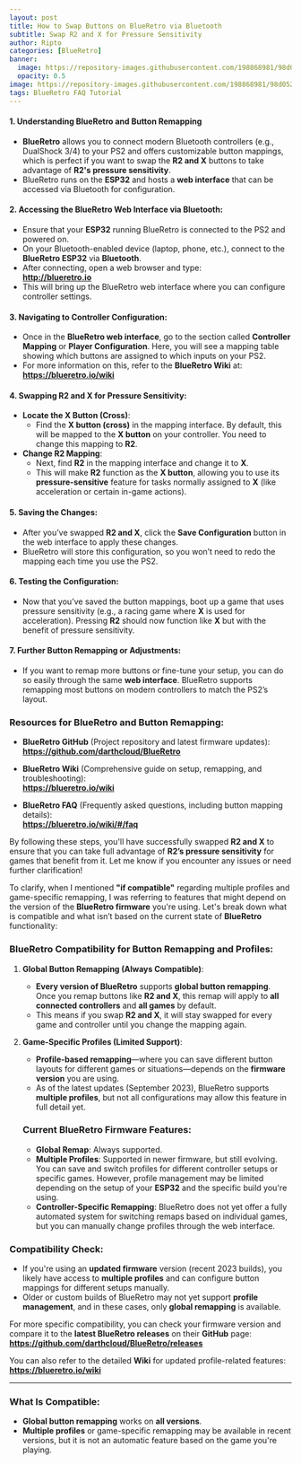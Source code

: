```yaml
---
layout: post
title: How to Swap Buttons on BlueRetro via Bluetooth
subtitle: Swap R2 and X for Pressure Sensitivity
author: Ripto
categories: [BlueRetro]
banner: 
  image: https://repository-images.githubusercontent.com/198868981/98d05272-da79-4387-97af-7aaa665b2ff9
  opacity: 0.5
image: https://repository-images.githubusercontent.com/198868981/98d05272-da79-4387-97af-7aaa665b2ff9
tags: BlueRetro FAQ Tutorial
---
```


#### 1. **Understanding BlueRetro and Button Remapping**
   - **BlueRetro** allows you to connect modern Bluetooth controllers (e.g., DualShock 3/4) to your PS2 and offers customizable button mappings, which is perfect if you want to swap the **R2 and X** buttons to take advantage of **R2's pressure sensitivity**.
   - BlueRetro runs on the **ESP32** and hosts a **web interface** that can be accessed via Bluetooth for configuration.

#### 2. **Accessing the BlueRetro Web Interface via Bluetooth**:
   - Ensure that your **ESP32** running BlueRetro is connected to the PS2 and powered on.
   - On your Bluetooth-enabled device (laptop, phone, etc.), connect to the **BlueRetro ESP32** via **Bluetooth**.
   - After connecting, open a web browser and type:  
     **http://blueretro.io**
   - This will bring up the BlueRetro web interface where you can configure controller settings.

#### 3. **Navigating to Controller Configuration**:
   - Once in the **BlueRetro web interface**, go to the section called **Controller Mapping** or **Player Configuration**. Here, you will see a mapping table showing which buttons are assigned to which inputs on your PS2.
   - For more information on this, refer to the **BlueRetro Wiki** at:  
     **https://blueretro.io/wiki**

#### 4. **Swapping R2 and X for Pressure Sensitivity**:
   - **Locate the X Button (Cross)**: 
     - Find the **X button (cross)** in the mapping interface. By default, this will be mapped to the **X button** on your controller. You need to change this mapping to **R2**.
   - **Change R2 Mapping**:
     - Next, find **R2** in the mapping interface and change it to **X**. 
     - This will make **R2** function as the **X button**, allowing you to use its **pressure-sensitive** feature for tasks normally assigned to **X** (like acceleration or certain in-game actions).

#### 5. **Saving the Changes**:
   - After you’ve swapped **R2 and X**, click the **Save Configuration** button in the web interface to apply these changes.
   - BlueRetro will store this configuration, so you won’t need to redo the mapping each time you use the PS2.

#### 6. **Testing the Configuration**:
   - Now that you’ve saved the button mappings, boot up a game that uses pressure sensitivity (e.g., a racing game where **X** is used for acceleration). Pressing **R2** should now function like **X** but with the benefit of pressure sensitivity.

#### 7. **Further Button Remapping or Adjustments**:
   - If you want to remap more buttons or fine-tune your setup, you can do so easily through the same **web interface**. BlueRetro supports remapping most buttons on modern controllers to match the PS2’s layout.

### Resources for BlueRetro and Button Remapping:
- **BlueRetro GitHub** (Project repository and latest firmware updates):  
  **https://github.com/darthcloud/BlueRetro**
  
- **BlueRetro Wiki** (Comprehensive guide on setup, remapping, and troubleshooting):  
  **https://blueretro.io/wiki**

- **BlueRetro FAQ** (Frequently asked questions, including button mapping details):  
  **https://blueretro.io/wiki/#/faq**

By following these steps, you'll have successfully swapped **R2 and X** to ensure that you can take full advantage of **R2’s pressure sensitivity** for games that benefit from it. Let me know if you encounter any issues or need further clarification!

To clarify, when I mentioned **"if compatible"** regarding multiple profiles and game-specific remapping, I was referring to features that might depend on the version of the **BlueRetro firmware** you're using. Let's break down what is compatible and what isn’t based on the current state of **BlueRetro** functionality:

### BlueRetro Compatibility for Button Remapping and Profiles:

1. **Global Button Remapping (Always Compatible)**:
   - **Every version of BlueRetro** supports **global button remapping**. Once you remap buttons like **R2 and X**, this remap will apply to **all connected controllers** and **all games** by default.
   - This means if you swap **R2 and X**, it will stay swapped for every game and controller until you change the mapping again.

2. **Game-Specific Profiles (Limited Support)**:
   - **Profile-based remapping**—where you can save different button layouts for different games or situations—depends on the **firmware version** you are using.
   - As of the latest updates (September 2023), BlueRetro supports **multiple profiles**, but not all configurations may allow this feature in full detail yet.

   ### Current BlueRetro Firmware Features:
   - **Global Remap**: Always supported.
   - **Multiple Profiles**: Supported in newer firmware, but still evolving. You can save and switch profiles for different controller setups or specific games. However, profile management may be limited depending on the setup of your **ESP32** and the specific build you're using.
   - **Controller-Specific Remapping**: BlueRetro does not yet offer a fully automated system for switching remaps based on individual games, but you can manually change profiles through the web interface.

### Compatibility Check:
- If you're using an **updated firmware** version (recent 2023 builds), you likely have access to **multiple profiles** and can configure button mappings for different setups manually.
- Older or custom builds of BlueRetro may not yet support **profile management**, and in these cases, only **global remapping** is available.
  
For more specific compatibility, you can check your firmware version and compare it to the **latest BlueRetro releases** on their **GitHub** page:  
**https://github.com/darthcloud/BlueRetro/releases**

You can also refer to the detailed **Wiki** for updated profile-related features:  
**https://blueretro.io/wiki**

---

### What Is Compatible:
- **Global button remapping** works on **all versions**.
- **Multiple profiles** or game-specific remapping may be available in recent versions, but it is not an automatic feature based on the game you're playing.
